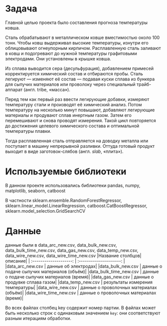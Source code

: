 # Задача
Главной целью проекта было составления прогноза температуры ковша.

Сталь обрабатывают в металлическом ковше вместимостью около 100 тонн. Чтобы ковш выдерживал высокие температуры, изнутри его облицовывают огнеупорным кирпичом. Расплавленную сталь заливают в ковш и подогревают до нужной температуры графитовыми электродами. Они установлены в крышке ковша. 

Из сплава выводится сера (десульфурация), добавлением примесей корректируется химический состав и отбираются пробы. Сталь легируют — изменяют её состав — подавая куски сплава из бункера для сыпучих материалов или проволоку через специальный трайб-аппарат (англ. tribe, «масса»).

Перед тем как первый раз ввести легирующие добавки, измеряют температуру стали и производят её химический анализ. Потом температуру на несколько минут повышают, добавляют легирующие материалы и продувают сплав инертным газом. Затем его перемешивают и снова проводят измерения. Такой цикл повторяется до достижения целевого химического состава и оптимальной температуры плавки.

Тогда расплавленная сталь отправляется на доводку металла или поступает в машину непрерывной разливки. Оттуда готовый продукт выходит в виде заготовок-слябов (англ. *slab*, «плита»).
# Используемые библиотеки
В данном проекте использовались библиотеки pandas, numpy, matplotlib, seaborn, catboost

В частности sklearn.ensemble.RandomForestRegressor, sklearn.linear_model.LinearRegression, catboost.CatBoostRegressor, sklearn.model_selection.GridSearchCV
# Данные
данные были в data_arc_new.csv, data_bulk_new.csv, data_bulk_time_new.csv, data_gas_new.csv, data_temp_new.csv, data_wire_new.csv, data_wire_time_new.csv
|Название столбцов| описание|
| :--------------------: | :---------------------: |
|data_arc_new.csv | данные об электродах|
|data_bulk_new.csv | данные о подаче сыпучих материалов (объём)|
|data_bulk_time_new.csv | данные о подаче сыпучих материалов (время)|
|data_gas_new.csv | данные о продувке сплава газом|
|data_temp_new.csv | результаты измерения температуры|
|data_wire_new.csv | данные о проволочных материалах (объём)|
|data_wire_time_new.csv | данные о проволочных материалах (время)|

Во всех файлах столбец key содержит номер партии. В файлах может быть несколько строк с одинаковым значением `key`: они соответствуют разным итерациям обработки.
